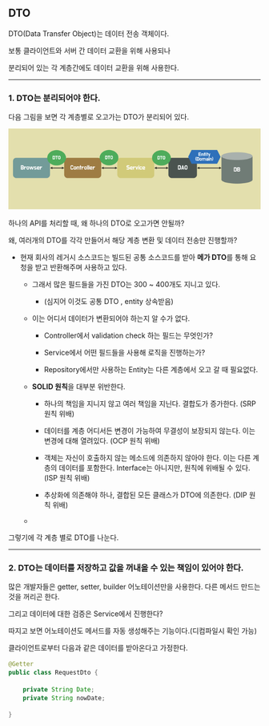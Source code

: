 ## DTO

DTO(Data Transfer Object)는 데이터 전송 객체이다.

보통 클라이언트와 서버 간 데이터 교환을 위해 사용되나

분리되어 있는 각 계층간에도 데이터 교환을 위해 사용한다.

---
### 1. DTO는 분리되어야 한다.

다음 그림을 보면 각 계층별로 오고가는 DTO가 분리되어 있다.

<img src="./image/dtoImage1.png"></img>

하나의 API를 처리할 때, 왜 하나의 DTO로 오고가면 안될까?

왜, 여러개의 DTO를 각각 만들어서 해당 계층 변환 및 데이터 전송만 진행할까?


- 현재 회사의 레거시 소스코드는 빌드된 공통 소스코드를 받아 **메가 DTO**를 통해 요청을 받고 반환해주며 사용하고 있다.
    - 그래서 많은 필드들을 가진 DTO는 300 ~ 400개도 지니고 있다.
    
        - (심지어 이것도 공통 DTO , entity 상속받음) 

    - 이는 어디서 데이터가 변환되어야 하는지 알 수가 없다.

        - Controller에서 validation check 하는 필드는 무엇인가? 

        - Service에서 어떤 필드들을 사용해 로직을 진행하는가?

        - Repository에서만 사용하는 Entity는 다른 계층에서 오고 갈 때 필요없다.

    - **SOLID 원칙**을 대부분 위반한다.
        
        - 하나의 책임을 지니지 않고 여러 책임을 지닌다. 결합도가 증가한다. (SRP 원칙 위배)

        - 데이터를 계층 어디서든 변경이 가능하여 무결성이 보장되지 않는다. 이는 변경에 대해 열려있다. (OCP 원칙 위배)

        - 객체는 자신이 호출하지 않는 메소드에 의존하지 않아야 한다. 이는 다른 계층의 데이터를 포함한다. Interface는 아니지만, 원칙에 위배될 수 있다. (ISP 원칙 위배)

        - 추상화에 의존해야 하나, 결합된 모든 클래스가 DTO에 의존한다. (DIP 원칙 위배)
    - 
    
그렇기에 각 계층 별로 DTO를 나눈다.

--- 

### 2. DTO는 데이터를 저장하고 값을 꺼내올 수 있는 책임이 있어야 한다.

많은 개발자들은 getter, setter, builder 어노테이션만을 사용한다. 다른 메서드 만드는 것을 꺼리곤 한다.

그리고 데이터에 대한 검증은 Service에서 진행한다?

따지고 보면 어노테이션도 메서드를 자동 생성해주는 기능이다.(디컴파일시 확인 가능)

클라이언트로부터 다음과 같은 데이터를 받아온다고 가정한다.

```Java
@Getter
public class RequestDto {

    private String Date;
    private String nowDate;

}

```

